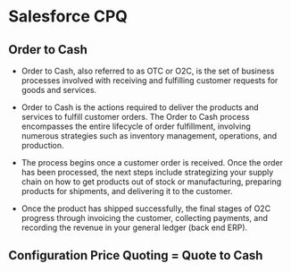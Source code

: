 # Salesforce CPQ

## Order to Cash
* Order to Cash, also referred to as OTC or O2C, is the set of business processes involved with receiving and fulfilling customer requests for goods and services.

*  Order to Cash is the actions required to deliver the products and services to fulfill customer orders. The Order to Cash process encompasses the entire lifecycle of order fulfillment, involving numerous strategies such as inventory management, operations, and production. 

* The process begins once a customer order is received. Once the order has been processed, the next steps include strategizing your supply chain on how to get products out of stock or manufacturing, preparing products for shipments, and delivering it to the customer. 
* Once the product has shipped successfully, the final stages of O2C progress through invoicing the customer, collecting payments, and recording the revenue in your general ledger (back end ERP). 

## Configuration Price Quoting = Quote to Cash
